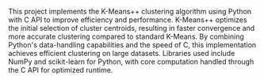 This project implements the K-Means++ clustering algorithm using Python with C API to improve efficiency and performance. K-Means++ optimizes the initial selection of cluster centroids, resulting in faster convergence and more accurate clustering compared to standard K-Means. By combining Python's data-handling capabilities and the speed of C, this implementation achieves efficient clustering on large datasets. Libraries used include NumPy and scikit-learn for Python, with core computation handled through the C API for optimized runtime.
